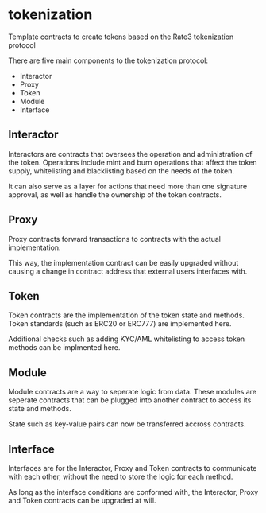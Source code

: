 # tokenization
Template contracts to create tokens based on the Rate3 tokenization protocol

There are five main components to the tokenization protocol:

* Interactor
* Proxy
* Token
* Module
* Interface

## Interactor
Interactors are contracts that oversees the operation and administration of the token. Operations include mint and burn 
operations that affect the token supply, whitelisting and blacklisting based on the needs of the token.

It can also serve as a layer for actions that need more than one signature approval, as well as handle the ownership
of the token contracts.

## Proxy
Proxy contracts forward transactions to contracts with the actual implementation.

This way, the implementation contract can be easily upgraded without causing a change in contract address that 
external users interfaces with.

## Token
Token contracts are the implementation of the token state and methods. Token standards (such as ERC20 or ERC777) are
implemented here.

Additional checks such as adding KYC/AML whitelisting to access token methods can be implmented here.

## Module
Module contracts are a way to seperate logic from data. These modules are seperate contracts that can be plugged
into another contract to access its state and methods.

State such as key-value pairs can now be transferred accross contracts.

## Interface
Interfaces are for the Interactor, Proxy and Token contracts to communicate with each other, without the need to store
the logic for each method.

As long as the interface conditions are conformed with, the Interactor, Proxy and Token contracts can be upgraded at will.
